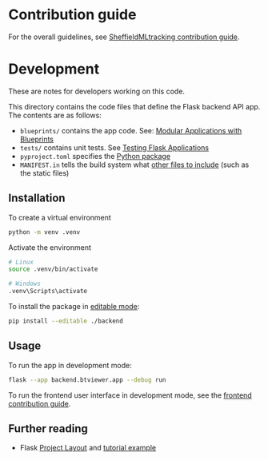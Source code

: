 # Contribution guide

For the overall guidelines, see [SheffieldMLtracking contribution guide](https://github.com/SheffieldMLtracking/.github/blob/main/CONTRIBUTING.md).

# Development

These are notes for developers working on this code.

This directory contains the code files that define the Flask backend API app. The contents are as follows:

- `blueprints/` contains the app code. See: [Modular Applications with Blueprints](https://flask.palletsprojects.com/en/2.3.x/blueprints/)
- `tests/`  contains unit tests. See [Testing Flask Applications](https://flask.palletsprojects.com/en/3.0.x/testing/)
- `pyproject.toml` specifies the [Python package](https://packaging.python.org/)
- `MANIFEST.in` tells the build system what [other files to include](https://setuptools.pypa.io/en/latest/userguide/miscellaneous.html#controlling-files-in-the-distribution) (such as the static files)

## Installation

To create a virtual environment

```bash
python -m venv .venv
```

Activate the environment

```bash
# Linux
source .venv/bin/activate

# Windows
.venv\Scripts\activate
```

To install the package in [editable mode](https://pip.pypa.io/en/stable/topics/local-project-installs/#editable-installs):

```bash
pip install --editable ./backend
```

## Usage

To run the app in development mode:

```bash
flask --app backend.btviewer.app --debug run
```

To run the frontend user interface in development mode, see the [frontend contribution guide](../frontend/CONTRIBUTING.md).

## Further reading

- Flask [Project Layout](https://flask.palletsprojects.com/en/2.3.x/tutorial/layout/) and [tutorial example](https://github.com/pallets/flask/tree/3.0.2/examples/tutorial)